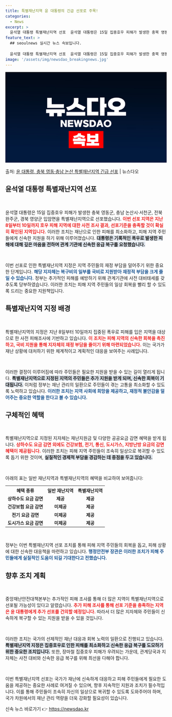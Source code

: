 ```yaml
---
title: 특별재난지역 윤 대통령의 긴급 선포로 주목!
categories:
  - News
excerpt: >
  윤석열 대통령 특별재난지역 선포  윤석열 대통령은 15일 집중호우 피해가 발생한 충북 영동군, 충남 논산시·…
feature_text: >
  ## seoulnews 실시간 뉴스 속보입니다.

  윤석열 대통령 특별재난지역 선포  윤석열 대통령은 15일 집중호우 피해가 발생한 충북 영동군, 충남 논산시·…
image: '/assets/img/newsdao_breakingnews.jpg'
---
```


![뉴스다오 속보](/assets/img/newsdao_breakingnews.jpg)

<p>출처: <a href="https://newsdao.kr/4831" rel="dofollow">윤 대통령, 충북 영동·충남 논산 특별재난지역 긴급 선포</a> | 뉴스다오</p>

<h2 data-ke-size="size26">윤석열 대통령 특별재난지역 선포</h2>
<p data-ke-size="size16">&nbsp;</p>
윤석열 대통령은 15일 집중호우 피해가 발생한 충북 영동군, 충남 논산시·서천군, 전북 완주군, 경북 영양군 입암면을 특별재난지역으로 선포했습니다. <b><span style="color: #ee2323;">이번 선포 지역은 지난 8일부터 10일까지 호우 피해 지역에 대한 사전 조사 결과, 선포기준을 충족할 것이 확실히 확인된 지역입니다.</span></b> 이러한 조치는 재난으로 인한 피해를 최소화하고, 피해 지역 주민들에게 신속한 지원을 하기 위해 이루어졌습니다. <b><span style="background-color: #21538527;">대통령은 기록적인 폭우로 발생한 피해에 대해 깊은 마음을 전하며 관계 기관에 신속한 응급 복구를 요청했습니다.</span></b> 

<p data-ke-size="size16">&nbsp;</p>
이번 선포로 인한 특별재난지역 지정은 지역 주민들의 재정 부담을 덜어주기 위한 중요한 단계입니다. <b><span style="color: #1a5490;">해당 지자체는 복구비의 일부를 국비로 지원받아 재정적 부담을 크게 줄일 수 있습니다.</span></b> 정부는 추가적인 피해를 예방하기 위해 관계기관에 사전 대비태세를 갖추도록 당부하였습니다. 이러한 조치는 피해 지역 주민들의 일상 회복을 빨리 할 수 있도록 드리는 중요한 지원책입니다.

<h2 data-ke-size="size26">특별재난지역 지정 배경</h2>
<p data-ke-size="size16">&nbsp;</p>
특별재난지역의 지정은 지난 8일부터 10일까지 집중된 폭우로 피해를 입은 지역을 대상으로 한 사전 피해조사에 기반하고 있습니다. <b><span style="color: #ee2323;">이 조치는 피해 지역의 신속한 회복을 촉진하고, 국비 지원을 통해 지자체의 재정 부담을 줄이기 위해 마련되었습니다.</span></b> 이는 국가가 재난 상황에 대처하기 위한 체계적이고 계획적인 대응을 보여주는 사례입니다. 

<p data-ke-size="size16">&nbsp;</p>
이러한 결정이 이루어짐에 따라 주민들은 필요한 지원을 받을 수 있는 길이 열리게 됩니다. <b><span style="background-color: #21538527;">특별재난지역으로 지정된 지역의 주민들은 추가 지원을 받게 되며, 신속한 회복이 기대됩니다.</span></b> 이처럼 정부는 재난 관리의 일환으로 주민들이 겪는 고통을 최소화할 수 있도록 노력하고 있습니다. <b><span style="color: #1a5490;">이러한 조치는 지역 사회에 희망을 제공하고, 재정적 불안감을 덜어주는 중요한 역할을 한다고 볼 수 있습니다.</span></b>

<h2 data-ke-size="size26">구체적인 혜택</h2>
<p data-ke-size="size16">&nbsp;</p>
특별재난지역으로 지정된 지자체는 재난지원금 및 다양한 공공요금 감면 혜택을 받게 됩니다. <b><span style="color: #ee2323;">상하수도 요금 감면 외에도 건강보험, 전기, 통신, 도시가스, 지방난방 요금의 감면 혜택이 제공됩니다.</span></b> 이러한 조치는 피해 지역 주민들이 조속히 일상으로 복귀할 수 있도록 돕기 위한 것이며, <b><span style="background-color: #21538527;">실질적인 경제적 부담을 경감하는 데 중점을 두고 있습니다.</span></b>

<p data-ke-size="size16">&nbsp;</p>
아래의 표는 일반 재난지역과 특별재난지역의 혜택을 비교하여 보여줍니다:

<table>
  <tr>
    <th>혜택 종류</th>
    <th>일반 재난지역</th>
    <th>특별재난지역</th>
  </tr>
  <tr>
    <td style="text-align: center; height: 17px;"><b>상하수도 요금 감면</b></td>
    <td style="text-align: center; height: 17px;"><b>제공</b></td>
    <td style="text-align: center; height: 17px;"><b>제공</b></td>
  </tr>
  <tr>
    <td style="text-align: center; height: 17px;"><b>건강보험 요금 감면</b></td>
    <td style="text-align: center; height: 17px;"><b>미제공</b></td>
    <td style="text-align: center; height: 17px;"><b>제공</b></td>
  </tr>
  <tr>
    <td style="text-align: center; height: 17px;"><b>전기 요금 감면</b></td>
    <td style="text-align: center; height: 17px;"><b>미제공</b></td>
    <td style="text-align: center; height: 17px;"><b>제공</b></td>
  </tr>
  <tr>
    <td style="text-align: center; height: 17px;"><b>도시가스 요금 감면</b></td>
    <td style="text-align: center; height: 17px;"><b>미제공</b></td>
    <td style="text-align: center; height: 17px;"><b>제공</b></td>
  </tr>
</table>

<p data-ke-size="size16">&nbsp;</p>
정부는 이번 특별재난지역 선포 조치를 통해 피해 지역 주민들의 회복을 돕고, 피해 상황에 대한 신속한 대응책을 마련하고 있습니다. <b><span style="color: #1a5490;">행정안전부 장관은 이러한 조치가 피해 주민들에게 실질적인 도움이 되길 기대한다고 전했습니다.</span></b>

<h2 data-ke-size="size26">향후 조치 계획</h2>
<p data-ke-size="size16">&nbsp;</p>
중앙재난안전대책본부는 추가적인 피해 조사를 통해 더 많은 지역이 특별재난지역으로 선포될 가능성이 있다고 알렸습니다. <b><span style="color: #ee2323;">추가 피해 조사를 통해 선포 기준을 충족하는 지역은 윤 대통령에게 추가 선포를 건의할 예정입니다.</span></b> 따라서 더 많은 지자체와 주민들이 신속하게 복구할 수 있는 지원을 받을 수 있을 것입니다. 

<p data-ke-size="size16">&nbsp;</p>
이러한 조치는 국가의 선제적인 재난 대응과 회복 노력의 일환으로 진행되고 있습니다. <b><span style="background-color: #21538527;">특별재난지역 지정은 집중호우로 인한 피해를 최소화하고 신속한 응급 복구를 도모하기 위한 중요한 조치입니다.</span></b> 또한, 장마철 집중호우 피해가 우려되는 가운데, 관계당국과 지자체는 사전 대비와 신속한 응급 복구를 위해 최선을 다해야 합니다. 

<p data-ke-size="size16">&nbsp;</p>
이번 특별재난지역 선포는 국가가 재난에 신속하게 대응하고 피해 주민들에게 필요한 도움을 제공하는 중요한 사례로 여겨질 수 있으며, 향후 지속적인 지원과 조치가 필수적입니다. 이를 통해 주민들이 조속히 자신의 일상으로 복귀할 수 있도록 도와주어야 하며, 국가 차원에서의 재난 관리 역량을 더욱 강화할 필요성이 있습니다. 

신속 뉴스 바로가기 👉 <a href="https://newsdao.kr" rel="dofollow">https://newsdao.kr</a>


